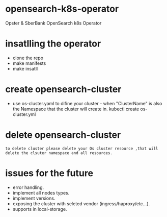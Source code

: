 # opensearch-k8s-operator
Opster &amp; SberBank OpenSearch k8s Operator

# insatlling the operator
  - clone the repo
  - make manifests
  - make insatll

# create opensearch-cluster
  - use os-cluster.yaml to difine your cluster - when "ClusterName" is also the Namespace that the cluster will create in.
    kubectl create os-cluster.yml
    
# delete opensearch-cluster
    to delete cluster please delete your Os cluster resource ,that will delete the clsuter namespace and all resources.
    
 # issues for the future 
  - error handling.
  - implement all nodes types.
  - implement versions.
  - exposing the cluster with seleted vendor (ingress/haproxy/etc...).
  - supports in local-storage.
     
   
